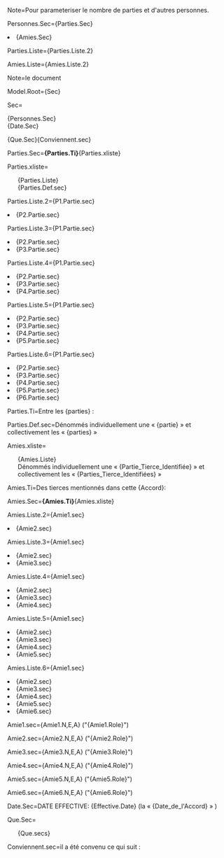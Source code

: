 Note=Pour parameteriser le nombre de parties et d'autres personnes.

Personnes.Sec={Parties.Sec}</li><li>{Amies.Sec}
 
Parties.Liste={Parties.Liste.2}

Amies.Liste={Amies.Liste.2}

Note=le document

Model.Root={Sec}

Sec=<ul type="none" style="padding-left: 0"><li>{Personnes.Sec}</li><li>{Date.Sec}</ul>{Que.Sec}{Conviennent.sec}

Parties.Sec=<b>{Parties.Ti}</b>{Parties.xliste}

Parties.xliste=<ul type="none"><li>{Parties.Liste}</li><li>{Parties.Def.sec}</ul>

Parties.Liste.2={P1.Partie.sec}</li><li>{P2.Partie.sec}

Parties.Liste.3={P1.Partie.sec}</li><li>{P2.Partie.sec}</li><li>{P3.Partie.sec}

Parties.Liste.4={P1.Partie.sec}</li><li>{P2.Partie.sec}</li><li>{P3.Partie.sec}</li><li>{P4.Partie.sec}

Parties.Liste.5={P1.Partie.sec}</li><li>{P2.Partie.sec}</li><li>{P3.Partie.sec}</li><li>{P4.Partie.sec}</li><li>{P5.Partie.sec}

Parties.Liste.6={P1.Partie.sec}</li><li>{P2.Partie.sec}</li><li>{P3.Partie.sec}</li><li>{P4.Partie.sec}</li><li>{P5.Partie.sec}</li><li>{P6.Partie.sec}

Parties.Ti=Entre les {parties} :

Parties.Def.sec=Dénommés individuellement une « {partie} » et collectivement  les « {parties} »


Amies.xliste=<ul type="none"><li>{Amies.Liste}<li>Dénommés individuellement une « {Partie_Tierce_Identifiée} » et collectivement  les « {Parties_Tierce_Identifiées} »</ul>

Amies.Ti=Des tierces mentionnés dans cette {Accord}:

Amies.Sec=<b>{Amies.Ti}</b>{Amies.xliste}

Amies.Liste.2={Amie1.sec}</li><li>{Amie2.sec}

Amies.Liste.3={Amie1.sec}</li><li>{Amie2.sec}</li><li>{Amie3.sec}

Amies.Liste.4={Amie1.sec}</li><li>{Amie2.sec}</li><li>{Amie3.sec}</li><li>{Amie4.sec}

Amies.Liste.5={Amie1.sec}</li><li>{Amie2.sec}</li><li>{Amie3.sec}</li><li>{Amie4.sec}</li><li>{Amie5.sec}

Amies.Liste.6={Amie1.sec}</li><li>{Amie2.sec}</li><li>{Amie3.sec}</li><li>{Amie4.sec}</li><li>{Amie5.sec}</li><li>{Amie6.sec}

Amie1.sec={Amie1.N,E,A} ("{Amie1.Role}")

Amie2.sec={Amie2.N,E,A} ("{Amie2.Role}")

Amie3.sec={Amie3.N,E,A} ("{Amie3.Role}")

Amie4.sec={Amie4.N,E,A} ("{Amie4.Role}")

Amie5.sec={Amie5.N,E,A} ("{Amie5.Role}")

Amie6.sec={Amie6.N,E,A} ("{Amie6.Role}")

Date.Sec=DATE EFFECTIVE: {Effective.Date} (la « {Date_de_l'Accord} » )

Que.Sec=<ul type="none"><li>{Que.secs}</ul>

Conviennent.sec=il a été convenu ce qui suit :